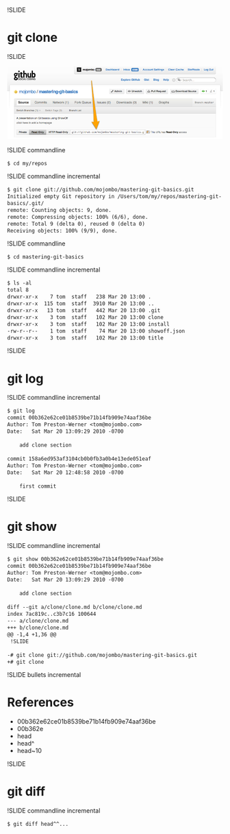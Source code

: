 !SLIDE

# git clone

!SLIDE

![repo](github-repo.png)

!SLIDE commandline

    $ cd my/repos

!SLIDE commandline incremental

    $ git clone git://github.com/mojombo/mastering-git-basics.git
    Initialized empty Git repository in /Users/tom/my/repos/mastering-git-basics/.git/
    remote: Counting objects: 9, done.
    remote: Compressing objects: 100% (6/6), done.
    remote: Total 9 (delta 0), reused 0 (delta 0)
    Receiving objects: 100% (9/9), done.

!SLIDE commandline

    $ cd mastering-git-basics

!SLIDE commandline incremental

    $ ls -al
    total 8
    drwxr-xr-x    7 tom  staff   238 Mar 20 13:00 .
    drwxr-xr-x  115 tom  staff  3910 Mar 20 13:00 ..
    drwxr-xr-x   13 tom  staff   442 Mar 20 13:00 .git
    drwxr-xr-x    3 tom  staff   102 Mar 20 13:00 clone
    drwxr-xr-x    3 tom  staff   102 Mar 20 13:00 install
    -rw-r--r--    1 tom  staff    74 Mar 20 13:00 showoff.json
    drwxr-xr-x    3 tom  staff   102 Mar 20 13:00 title

!SLIDE

# git log

!SLIDE commandline incremental

    $ git log
    commit 00b362e62ce01b8539be71b14fb909e74aaf36be
    Author: Tom Preston-Werner <tom@mojombo.com>
    Date:   Sat Mar 20 13:09:29 2010 -0700

        add clone section

    commit 158a6ed953af3104cb0b0fb3a0b4e13ede051eaf
    Author: Tom Preston-Werner <tom@mojombo.com>
    Date:   Sat Mar 20 12:48:58 2010 -0700

        first commit

!SLIDE

# git show

!SLIDE commandline incremental

    $ git show 00b362e62ce01b8539be71b14fb909e74aaf36be
    commit 00b362e62ce01b8539be71b14fb909e74aaf36be
    Author: Tom Preston-Werner <tom@mojombo.com>
    Date:   Sat Mar 20 13:09:29 2010 -0700

        add clone section

    diff --git a/clone/clone.md b/clone/clone.md
    index 7ac819c..c3b7c16 100644
    --- a/clone/clone.md
    +++ b/clone/clone.md
    @@ -1,4 +1,36 @@
     !SLIDE

    -# git clone git://github.com/mojombo/mastering-git-basics.git
    +# git clone

!SLIDE bullets incremental

# References

* 00b362e62ce01b8539be71b14fb909e74aaf36be
* 00b362e
* head
* head^
* head~10

!SLIDE

# git diff

!SLIDE commandline incremental

    $ git diff head^^...

